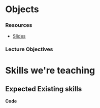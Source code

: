 # Objects

### Resources
* [Slides](https://docs.google.com/presentation/d/1uB1uPTGdaKhwvPD11kYyaiuh9I0j3zow6ZsW2UXDvvI/edit?usp=sharing)

### Lecture Objectives

# Skills we're teaching



## Expected Existing skills




**Code**